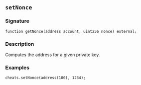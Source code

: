 ## `setNonce`

### Signature

```solidity
function getNonce(address account, uint256 nonce) external;
```

### Description

Computes the address for a given private key.

### Examples

```solidity
cheats.setNonce(address(100), 1234);
```
